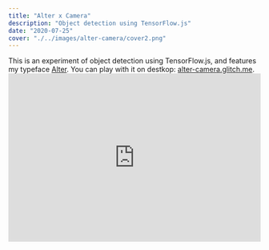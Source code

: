 ```yaml
---
title: "Alter x Camera"
description: "Object detection using TensorFlow.js"
date: "2020-07-25"
cover: "./../images/alter-camera/cover2.png"
---
```


<div class="text">This is an experiment of object detection using TensorFlow.js, and features my typeface <a href="/alter">Alter</a>. You can play with it on destkop: <a href="https://alter-camera.glitch.me/" target="_blank">alter-camera.glitch.me</a>. </div>
<div class="video">
<div style="padding:66.67% 0 0 0;position:relative;"><iframe src="https://player.vimeo.com/video/441884236?autoplay=1&loop=1&title=0&byline=0&portrait=0" style="position:absolute;top:0;left:0;width:100%;height:100%;" frameborder="0" allow="autoplay; fullscreen" allowfullscreen></iframe></div><script src="https://player.vimeo.com/api/player.js"></script>
</div>
</div>
